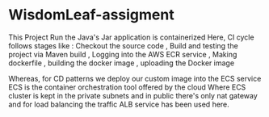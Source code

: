 # WisdomLeaf-assigment


This Project Run the Java's Jar application is containerized
Here, CI cycle follows stages like : Checkout the source code , Build and testing the project via Maven build , Logging into the AWS ECR service , Making dockerfile , building the docker image , uploading the Docker image

Whereas, for CD patterns we deploy our custom image into the ECS service
ECS is the container orchestration tool offered by the cloud
Where ECS cluster is kept in the private subnets and in public there's only nat gateway and for load balancing the traffic ALB service has been used here.
